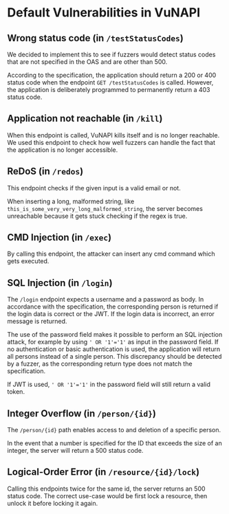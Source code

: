 # Default Vulnerabilities in VuNAPI

## Wrong status code (in `/testStatusCodes`)

We decided to implement this to see if fuzzers would detect status codes that are not specified in the OAS and are other than 500.

According to the specification, the application should return a 200 or 400 status code when the endpoint `GET /testStatusCodes` is called.
However, the application is deliberately programmed to permanently return a 403 status code.

## Application not reachable (in `/kill`)

When this endpoint is called, VuNAPI kills itself and is no longer reachable. We used this endpoint to check how well fuzzers can handle the fact that the application is no longer accessible.

## ReDoS (in `/redos`)

This endpoint checks if the given input is a valid email or not.

When inserting a long, malformed string, like `this_is_some_very_very_long_malformed_string`, the server becomes unreachable because it gets stuck checking if the regex is true.

## CMD Injection (in `/exec`)

By calling this endpoint, the attacker can insert any cmd command which gets executed.

## SQL Injection (in `/login`)

The `/login` endpoint expects a username and a password as body.
In accordance with the specification, the corresponding person is returned if the login data is correct or the JWT. If the login data is incorrect, an error message is returned.


The use of the password field makes it possible to perform an SQL injection attack, for example by using `' OR '1'='1'` as input in the password field.
If no authentication or basic authentication is used, the application will return all persons instead of a single person.
This discrepancy should be detected by a fuzzer, as the corresponding return type does not match the specification.

If JWT is used, `' OR '1'='1'` in the password field will still return a valid token.

## Integer Overflow (in `/person/{id}`)

The `/person/{id}` path enables access to and deletion of a specific person.

In the event that a number is specified for the ID that exceeds the size of an integer, the server will return a 500 status code.

## Logical-Order Error (in `/resource/{id}/lock`)
Calling this endpoints twice for the same id, the server returns an 500 status code. 
The correct use-case would be first lock a resource, then unlock it before locking it again.